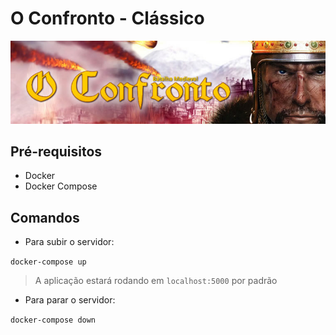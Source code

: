# O Confronto - Clássico

<p align="center">
    <img src="src/images/topo.jpg">
</p>

## Pré-requisitos
- Docker
- Docker Compose

## Comandos
- Para subir o servidor:

`docker-compose up`
> A aplicação estará rodando em `localhost:5000` por padrão
- Para parar o servidor:

`docker-compose down`
